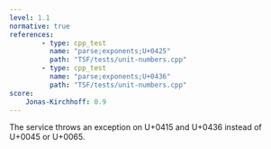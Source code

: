 ```yaml
---
level: 1.1
normative: true
references:
        - type: cpp_test
          name: "parse;exponents;U+0425"
          path: "TSF/tests/unit-numbers.cpp"
        - type: cpp_test
          name: "parse;exponents;U+0436"
          path: "TSF/tests/unit-numbers.cpp"
score:
    Jonas-Kirchhoff: 0.9
---
```


The service throws an exception on U+0415 and U+0436 instead of U+0045 or U+0065.